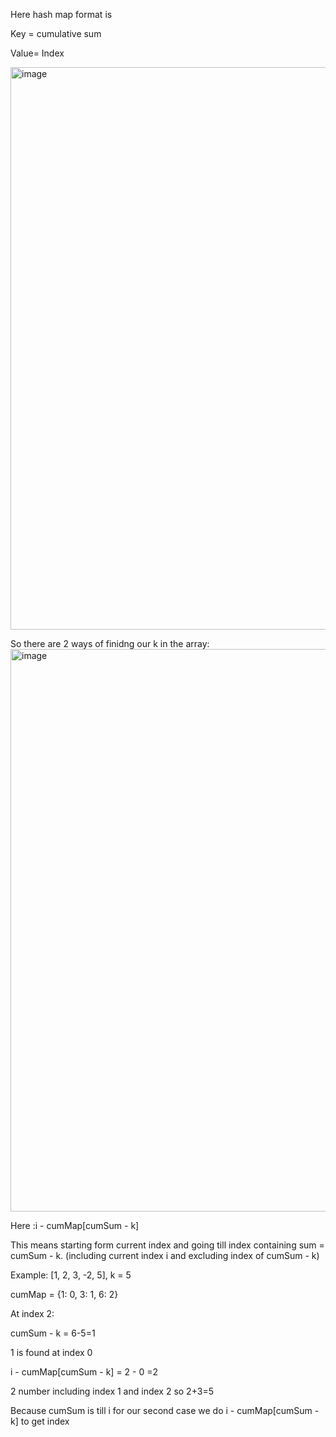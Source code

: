 Here hash map format is 


Key = cumulative sum

Value= Index

<img width="900" alt="image" src="https://github.com/user-attachments/assets/ebdecd47-143b-4e1f-b6be-bf712c67a568" />

So there are 2 ways of finidng our k in the array:
<img width="900" alt="image" src="https://github.com/user-attachments/assets/5d83f124-bdd1-4818-a466-03ba60dff46b">



Here :i - cumMap[cumSum - k]

This means starting form current index and going till index containing sum = cumSum - k. (including current index i and excluding index of cumSum - k)

Example:
[1, 2, 3, -2, 5], k = 5

cumMap = {1: 0, 3: 1, 6: 2}

At index 2:

 cumSum - k = 6-5=1

 1 is found at index 0

 i - cumMap[cumSum - k] = 2 - 0 =2

 2 number including index 1 and index 2 so 2+3=5


 Because cumSum is till i for our second case we do  i - cumMap[cumSum - k] to get index
